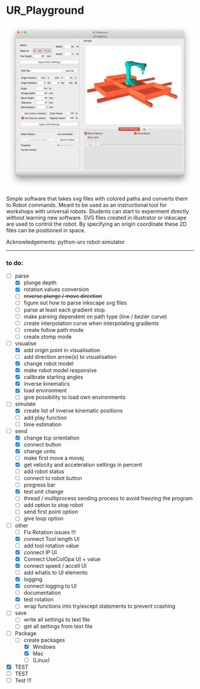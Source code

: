# UR_Playground

![UR_Playground](UR_Playground_preview.jpg)
 
Simple software that takes svg files with colored paths and converts them to Robot commands.
Meant to be used as an instructional tool for workshops with universal robots. Students can start to experiment directly without learning new software.
SVG files created in illustrator or inkscape are used to control the robot. By specifying an origin coordinate these 2D files can be positioned in space.

Acknowledgements:
python-urx
robot-simulator

___

### to do:
- [ ] parse
    - [x] plunge depth
    - [x] rotation values conversion
    - [ ] ~~reverse plunge / move direction~~
    - [ ] figure out how to parse inkscape svg files
    - [ ] parse at least each gradient stop.
    - [ ] make parsing dependent on path type (line / bezier curve)
    - [ ] create interpolation curve when interpolating gradients
    - [ ] create follow path mode
    - [ ] create stomp mode

- [ ] visualise
    - [x] add origin point in visualisation
    - [ ] add direction arrow(s) to visualisation
    - [X] change robot model
    - [x] make robot model responsive
    - [x] calibrate starting angles
    - [x] inverse kinematics
    - [x] load environment
    - [ ] give possibility to load own environments

- [ ] simulate
    - [x] create list of inverse kinematic positions
    - [ ] add play function
    - [ ] time estimation

- [ ] send
    - [x] change tcp orientation
    - [x] connect button
    - [x] change units
    - [ ] make first move a movej
    - [X] get velocity and acceleration settings in percent
    - [ ] add robot status
    - [ ] connect to robot button
    - [ ] progress bar
    - [x] test unit change
    - [ ] thread / multiprocess sending process to avoid freezing the program
    - [ ] add option to stop robot
    - [ ] send first point option
    - [ ] give loop option

- [ ] other
    - [ ] Fix Rotation issues !!!
    - [x] connect Tool length UI
    - [ ] add tool rotation value
    - [x] connect IP UI
    - [x] Connect UseColOpa UI + value
    - [x] connect speed / accell UI
    - [ ] add whatis to UI elements
    - [x] logging
    - [x] connect logging to UI
    - [ ] documentation
    - [x] test rotation
    - [ ] wrap functions into try/except statements to prevent crashing

- [ ] save
    - [ ] write all settings to text file
    - [ ] get all settings from text file

- [ ] Package
    - [ ] create packages
      - [x] Windows
      - [x] Mac
      - [ ] (Linux)

- [x] TEST
- [ ] TEST
- [ ] Test !!!

